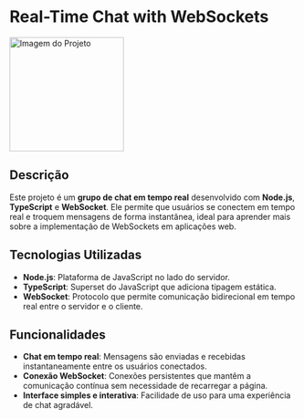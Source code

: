 # Real-Time Chat with WebSockets
<img src="https://i.imgur.com/jLRyLfB.png" alt="Imagem do Projeto" width="200" />

## Descrição

Este projeto é um **grupo de chat em tempo real** desenvolvido com **Node.js**, **TypeScript** e **WebSocket**. Ele permite que usuários se conectem em tempo real e troquem mensagens de forma instantânea, ideal para aprender mais sobre a implementação de WebSockets em aplicações web.

## Tecnologias Utilizadas

- **Node.js**: Plataforma de JavaScript no lado do servidor.
- **TypeScript**: Superset do JavaScript que adiciona tipagem estática.
- **WebSocket**: Protocolo que permite comunicação bidirecional em tempo real entre o servidor e o cliente.

## Funcionalidades

- **Chat em tempo real**: Mensagens são enviadas e recebidas instantaneamente entre os usuários conectados.
- **Conexão WebSocket**: Conexões persistentes que mantêm a comunicação contínua sem necessidade de recarregar a página.
- **Interface simples e interativa**: Facilidade de uso para uma experiência de chat agradável.
